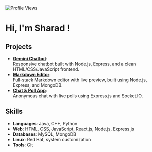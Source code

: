 ![Profile Views](https://komarev.com/ghpvc/?username=Sharad104&color=brightgreen)

# Hi, I'm Sharad !  

## Projects
- **[Gemini Chatbot](https://github.com/Sharad104/chatbot)**:  
  Responsive chatbot built with Node.js, Express, and a clean HTML/CSS/JavaScript frontend.  
- **[Markdown Editor](https://github.com/Sharad104/MinimalMarkdownPreviewer)**:  
  Full-stack Markdown editor with live preview, built using Node.js, Express, and MongoDB.  
- **[Chat & Poll App](https://github.com/Sharad104/anonymouschat)**:  
  Anonymous chat with live polls using Express.js and Socket.IO.

## Skills
- **Languages**: Java, C++, Python  
- **Web**: HTML, CSS, JavaScript, React.js, Node.js, Express.js  
- **Databases**: MySQL, MongoDB  
- **Linux**: Red Hat, system customization  
- **Tools**: Git
